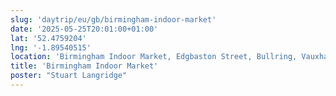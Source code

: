 ```yaml
---
slug: 'daytrip/eu/gb/birmingham-indoor-market'
date: '2025-05-25T20:01:00+01:00'
lat: '52.4759204'
lng: '-1.89540515'
location: 'Birmingham Indoor Market, Edgbaston Street, Bullring, Vauxhall, Park Central, Birmingham, West Midlands, England, B5 4RQ, United Kingdom'
title: 'Birmingham Indoor Market'
poster: "Stuart Langridge"
---
```


